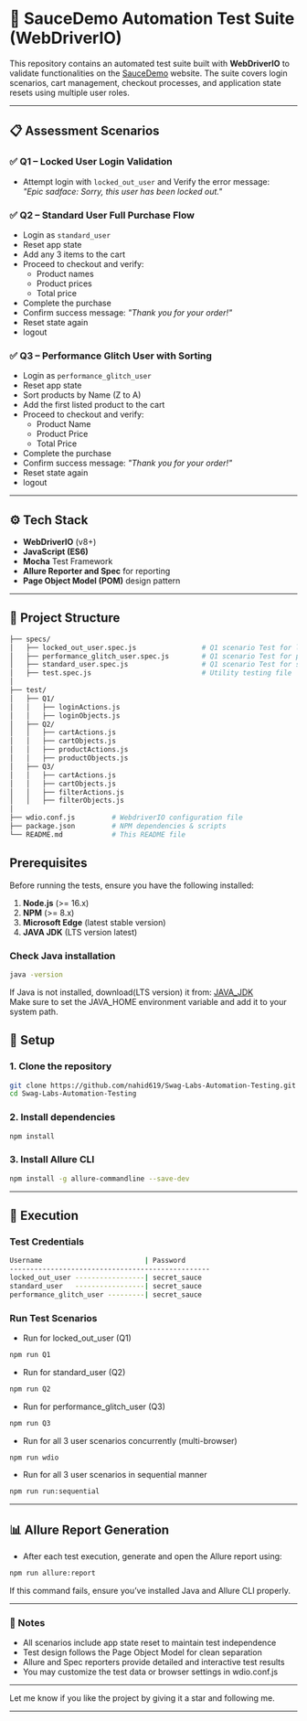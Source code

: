 # 🧪 SauceDemo Automation Test Suite (WebDriverIO)

This repository contains an automated test suite built with **WebDriverIO** to validate functionalities on the [SauceDemo](https://www.saucedemo.com/) website. The suite covers login scenarios, cart management, checkout processes, and application state resets using multiple user roles.

---

## 📋 Assessment Scenarios

### ✅ Q1 – Locked User Login Validation 
- Attempt login with `locked_out_user` and Verify the error message:  
  _"Epic sadface: Sorry, this user has been locked out."_

### ✅ Q2 – Standard User Full Purchase Flow
- Login as `standard_user`
- Reset app state
- Add any 3 items to the cart
- Proceed to checkout and verify:
  - Product names
  - Product prices
  - Total price
- Complete the purchase
- Confirm success message: _"Thank you for your order!"_
- Reset state again 
- logout

### ✅ Q3 – Performance Glitch User with Sorting 
- Login as `performance_glitch_user`
- Reset app state
- Sort products by Name (Z to A)
- Add the first listed product to the cart
- Proceed to checkout and verify:
  - Product Name
  - Product Price
  - Total Price
- Complete the purchase
- Confirm success message: _"Thank you for your order!"_
- Reset state again 
- logout

---

## ⚙️ Tech Stack

- **WebDriverIO** (v8+)
- **JavaScript (ES6)**
- **Mocha** Test Framework
- **Allure Reporter and Spec** for reporting
- **Page Object Model (POM)** design pattern

---

## 📂 Project Structure
```bash
├── specs/
│   ├── locked_out_user.spec.js                # Q1 scenario Test for locked_out_user login
│   ├── performance_glitch_user.spec.js        # Q1 scenario Test for performance_glitch_user shopping
│   ├── standard_user.spec.js                  # Q1 scenario Test for standard_user shopping
│   ├── test.spec.js                           # Utility testing file
│   
├── test/                        
│   ├── Q1/                     
│   │   ├── loginActions.js      
│   │   ├── loginObjects.js     
│   ├── Q2/                   
│   │   ├── cartActions.js         
│   │   ├── cartObjects.js         
│   │   ├── productActions.js      
│   │   ├── productObjects.js      
│   ├── Q3/                     
│   │   ├── cartActions.js         
│   │   ├── cartObjects.js        
│   │   ├── filterActions.js       
│   │   ├── filterObjects.js     
│
├── wdio.conf.js         # WebdriverIO configuration file
├── package.json         # NPM dependencies & scripts
└── README.md            # This README file
```

## Prerequisites

Before running the tests, ensure you have the following installed:

1. **Node.js** (>= 16.x)
2. **NPM** (>= 8.x)
3. **Microsoft Edge** (latest stable version)
4. **JAVA JDK** (LTS version latest)

### Check Java installation
```bash
java -version
```
If Java is not installed, download(LTS version) it from: [JAVA_JDK](https://www.oracle.com/apac/java/technologies/downloads/#jdk21-windows)
<br>
Make sure to set the JAVA_HOME environment variable and add it to your system path.

## 🚀 Setup

### 1. Clone the repository
```bash
git clone https://github.com/nahid619/Swag-Labs-Automation-Testing.git
cd Swag-Labs-Automation-Testing
```
### 2. Install dependencies
```bash
npm install
```
### 3. Install Allure CLI
```bash
npm install -g allure-commandline --save-dev
```
---

## 🚀 Execution
### Test Credentials
```bash
Username                         | Password
-------------------------------------------------
locked_out_user -----------------| secret_sauce
standard_user   -----------------| secret_sauce
performance_glitch_user ---------| secret_sauce
```
### Run Test Scenarios
- Run for locked_out_user (Q1)
```bash
npm run Q1
```
- Run for standard_user (Q2)
```bash
npm run Q2
```
- Run for performance_glitch_user (Q3)
```bash
npm run Q3
```
- Run for all 3 user scenarios concurrently (multi-browser)
```bash
npm run wdio
```
- Run for all 3 user scenarios in sequential manner
```bash
npm run run:sequential
```
---
## 📊 Allure Report Generation
- After each test execution, generate and open the Allure report using:
```bash
npm run allure:report
```
If this command fails, ensure you’ve installed Java and Allure CLI properly.

---
### 📌 Notes
- All scenarios include app state reset to maintain test independence
- Test design follows the Page Object Model for clean separation
- Allure and Spec reporters provide detailed and interactive test results
- You may customize the test data or browser settings in wdio.conf.js
---

Let me know if you like the project by giving it a star and following me.

---